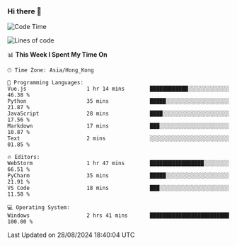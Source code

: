 ### Hi there 👋

<!--
**RoiexLee/RoiexLee** is a ✨ _special_ ✨ repository because its `README.md` (this file) appears on your GitHub profile.

Here are some ideas to get you started:

- 🔭 I’m currently working on ...
- 🌱 I’m currently learning ...
- 👯 I’m looking to collaborate on ...
- 🤔 I’m looking for help with ...
- 💬 Ask me about ...
- 📫 How to reach me: ...
- 😄 Pronouns: ...
- ⚡ Fun fact: ...
-->

<!--START_SECTION:waka-->
![Code Time](http://img.shields.io/badge/Code%20Time-675%20hrs%2018%20mins-blue)

![Lines of code](https://img.shields.io/badge/From%20Hello%20World%20I%27ve%20Written-38.4%20thousand%20lines%20of%20code-blue)

📊 **This Week I Spent My Time On** 

```text
🕑︎ Time Zone: Asia/Hong_Kong

💬 Programming Languages: 
Vue.js                   1 hr 14 mins        ████████████░░░░░░░░░░░░░   46.38 % 
Python                   35 mins             █████░░░░░░░░░░░░░░░░░░░░   21.87 % 
JavaScript               28 mins             ████░░░░░░░░░░░░░░░░░░░░░   17.56 % 
Markdown                 17 mins             ███░░░░░░░░░░░░░░░░░░░░░░   10.87 % 
Text                     2 mins              ░░░░░░░░░░░░░░░░░░░░░░░░░   01.85 % 

🔥 Editors: 
WebStorm                 1 hr 47 mins        █████████████████░░░░░░░░   66.51 % 
PyCharm                  35 mins             █████░░░░░░░░░░░░░░░░░░░░   21.91 % 
VS Code                  18 mins             ███░░░░░░░░░░░░░░░░░░░░░░   11.58 % 

💻 Operating System: 
Windows                  2 hrs 41 mins       █████████████████████████   100.00 % 
```


 Last Updated on 28/08/2024 18:40:04 UTC
<!--END_SECTION:waka-->
